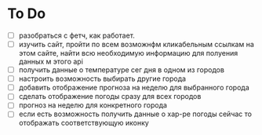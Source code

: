 # To Do

- [ ] разобраться с фетч, как работает.
- [ ] изучить сайт, пройти по всем возможнфм кликабельным ссылкам на этом сайте, найти всю необходимую информацию для полуения данных м этого api
- [ ] получить данные о температуре сег дня в одном из городов
- [ ] настроить возможность выбирать другие города
- [ ] добавить отображение прогноза на неделю для выбранного города
- [ ] сделать отображение погоды сразу для всех городов
- [ ] прогноз на неделю для конкретного города
- [ ] если есть возможность получить данные о хар-ре погоды сейчас то отображать соответствующую иконку